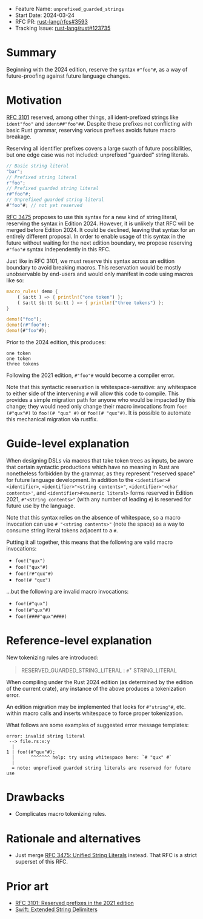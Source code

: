 - Feature Name: `unprefixed_guarded_strings`
- Start Date: 2024-03-24
- RFC PR: [rust-lang/rfcs#3593](https://github.com/rust-lang/rfcs/pull/3593)
- Tracking Issue: [rust-lang/rust#123735](https://github.com/rust-lang/rust/issues/123735)

# Summary
[summary]: #summary

Beginning with the 2024 edition, reserve the syntax `#"foo"#`, as a way of future-proofing against future language changes.

# Motivation
[motivation]: #motivation

[RFC 3101](https://github.com/rust-lang/rfcs/blob/master/text/3101-reserved_prefixes.md) reserved, among other things, all ident-prefixed strings like `ident"foo"` and `ident##"foo"##`. Despite these prefixes not conflicting with basic Rust grammar, reserving various prefixes avoids future macro breakage.

Reserving all identifier prefixes covers a large swath of future possibilities, but one edge case was not included: unprefixed "guarded" string literals.

```rust
// Basic string literal
"bar";
// Prefixed string literal
r"foo";
// Prefixed guarded string literal
r#"foo"#;
// Unprefixed guarded string literal
#"foo"#; // not yet reserved
```

[RFC 3475](https://github.com/rust-lang/rfcs/pull/3475) proposes to use this syntax for a new kind of string literal, reserving the syntax in Edition 2024. However, it is unlikely that RFC will be merged before Edition 2024. It could be declined, leaving that syntax for an entirely different proposal. In order to enable usage of this syntax in the future without waiting for the next edition boundary, we propose reserving `#"foo"#` syntax independently in this RFC.

Just like in RFC 3101, we must reserve this syntax across an edition boundary to avoid breaking macros. This reservation would be mostly unobservable by end-users and would only manifest in code using macros like so:

```rust
macro_rules! demo {
    ( $a:tt ) => { println!("one token") };
    ( $a:tt $b:tt $c:tt ) => { println!("three tokens") };
}

demo!("foo");
demo!(r#"foo"#);
demo!(#"foo"#);
```

Prior to the 2024 edition, this produces:
```
one token
one token
three tokens
```

Following the 2021 edition, `#"foo"#` would become a compiler error.

Note that this syntactic reservation is whitespace-sensitive: any whitespace to either side of the intervening `#` will allow this code to compile. This provides a simple migration path for anyone who would be impacted by this change; they would need only change their macro invocations from `foo!(#"qux"#)` to `foo!(# "qux" #)` or `foo!(# "qux"#)`. It is possible to automate this mechanical migration via rustfix.

# Guide-level explanation
[guide-level-explanation]: #guide-level-explanation

When designing DSLs via macros that take token trees as inputs, be aware that certain syntactic productions which have no meaning in Rust are nonetheless forbidden by the grammar, as they represent "reserved space" for future language development. In addition to the `<identifier>#<identifier>`, `<identifier>"<string contents>"`, `<identifier>'<char contents>'`, and `<identifier>#<numeric literal>` forms reserved in Edition 2021, `#"<string contents>"` (with any number of leading `#`) is reserved for future use by the language.

Note that this syntax relies on the absence of whitespace, so a macro invocation can use `# "<string contents>"` (note the space) as a way to consume string literal tokens adjacent to a `#`.

Putting it all together, this means that the following are valid macro invocations:

* `foo!("qux")`
* `foo!("qux"#)`
* `foo!(r#"qux"#)`
* `foo!(# "qux")`

...but the following are invalid macro invocations:

* `foo!(#"qux")`
* `foo!(#"qux"#)`
* `foo!(####"qux"####)`

# Reference-level explanation
[reference-level-explanation]: #reference-level-explanation


New tokenizing rules are introduced:

> RESERVED_GUARDED_STRING_LITERAL : `#`<sup>+</sup> STRING_LITERAL

When compiling under the Rust 2024 edition (as determined by the edition of the current crate), any instance of the above produces a tokenization error.

An edition migration may be implemented that looks for `#"string"#`, etc. within macro calls and inserts whitespace to force proper tokenization.

What follows are some examples of suggested error message templates:
```
error: invalid string literal
 --> file.rs:x:y
  |
1 | foo!(#"qux"#);
  |      ^^^^^^^ help: try using whitespace here: `# "qux" #`
  |
  = note: unprefixed guarded string literals are reserved for future use
```

# Drawbacks
[drawbacks]: #drawbacks

* Complicates macro tokenizing rules.

# Rationale and alternatives
[rationale-and-alternatives]: #rationale-and-alternatives

- Just merge [RFC 3475: Unified String Literals](https://github.com/rust-lang/rfcs/pull/3475) instead. That RFC is a strict superset of this RFC.

# Prior art
[prior-art]: #prior-art

* [RFC 3101: Reserved prefixes in the 2021 edition](https://github.com/rust-lang/rfcs/blob/master/text/3101-reserved_prefixes.md)
* [Swift: Extended String Delimiters](https://docs.swift.org/swift-book/documentation/the-swift-programming-language/stringsandcharacters/#Extended-String-Delimiters)
